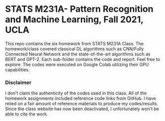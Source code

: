 # STATS M231A- Pattern Recognition and Machine Learning, Fall 2021, UCLA

This repo contains the six homework from STATS M231A Class. The homework/class covered classical DL algorithms such as CNN/Fully Connected Neural Network and the state-of-the-art algorithms such as BERT and GPT-2. Each sub-folder contains the code and report. Feel free to explore. The codes were executed on Google Colab utilizing their GPU capabilities.

### Disclaimer
I don't claim the authenticity of the codes used in this class. All of the homework assignments included reference code links from GitHub. I have relied on a fair amount of reference materials to produce my codes/results. Since the class website has now been deactivated, I unfortunately won't be able to cite the work.  


